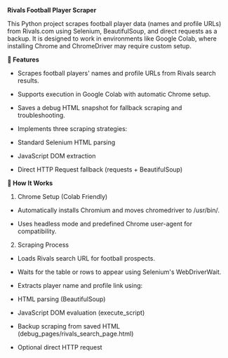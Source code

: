 __Rivals Football Player Scraper__

This Python project scrapes football player data (names and profile URLs) from Rivals.com using Selenium, BeautifulSoup, and direct requests as a backup. It is designed to work in environments like Google Colab, where installing Chrome and ChromeDriver may require custom setup.

__🚀 Features__

- Scrapes football players' names and profile URLs from Rivals search results.

- Supports execution in Google Colab with automatic Chrome setup.

- Saves a debug HTML snapshot for fallback scraping and troubleshooting.

- Implements three scraping strategies:

- Standard Selenium HTML parsing

- JavaScript DOM extraction

- Direct HTTP Request fallback (requests + BeautifulSoup)

**🔧 How It Works**

1. Chrome Setup (Colab Friendly)
  - Automatically installs Chromium and moves chromedriver to /usr/bin/.

  - Uses headless mode and predefined Chrome user-agent for compatibility.

2. Scraping Process
  - Loads Rivals search URL for football prospects.

  - Waits for the table or rows to appear using Selenium's WebDriverWait.

  - Extracts player name and profile link using:

  - HTML parsing (BeautifulSoup)

  - JavaScript DOM evaluation (execute_script)

  - Backup scraping from saved HTML (debug_pages/rivals_search_page.html)

  - Optional direct HTTP request
